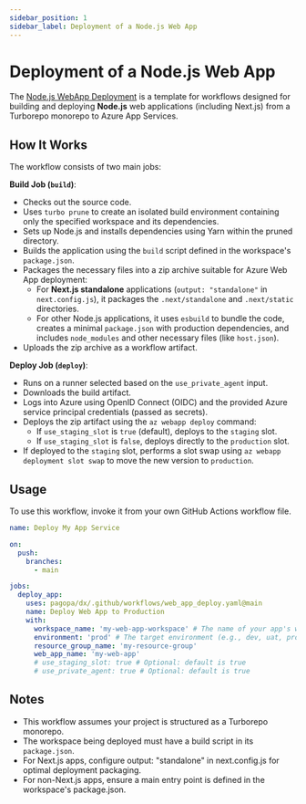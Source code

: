 ```yaml
---
sidebar_position: 1
sidebar_label: Deployment of a Node.js Web App
---
```


# Deployment of a Node.js Web App

The
[Node.js WebApp Deployment](https://github.com/pagopa/dx/blob/main/.github/workflows/web_app_deploy.yaml)
is a template for workflows designed for building and deploying **Node.js** web applications (including Next.js) from a Turborepo monorepo to Azure App Services.

## How It Works

The workflow consists of two main jobs:

**Build Job (`build`)**:

- Checks out the source code.
- Uses `turbo prune` to create an isolated build environment containing only the specified workspace and its dependencies.
- Sets up Node.js and installs dependencies using Yarn within the pruned directory.
- Builds the application using the `build` script defined in the workspace's `package.json`.
- Packages the necessary files into a zip archive suitable for Azure Web App deployment:
  - For **Next.js standalone** applications (`output: "standalone"` in `next.config.js`), it packages the `.next/standalone` and `.next/static` directories.
  - For other Node.js applications, it uses `esbuild` to bundle the code, creates a minimal `package.json` with production dependencies, and includes `node_modules` and other necessary files (like `host.json`).
- Uploads the zip archive as a workflow artifact.

**Deploy Job (`deploy`)**:

- Runs on a runner selected based on the `use_private_agent` input.
- Downloads the build artifact.
- Logs into Azure using OpenID Connect (OIDC) and the provided Azure service principal credentials (passed as secrets).
- Deploys the zip artifact using the `az webapp deploy` command:
  - If `use_staging_slot` is `true` (default), deploys to the `staging` slot.
  - If `use_staging_slot` is `false`, deploys directly to the `production` slot.
- If deployed to the `staging` slot, performs a slot swap using `az webapp deployment slot swap` to move the new version to `production`.

## Usage

To use this workflow, invoke it from your own GitHub Actions workflow file.

```yaml
name: Deploy My App Service

on:
  push:
    branches:
      - main

jobs:
  deploy_app:
    uses: pagopa/dx/.github/workflows/web_app_deploy.yaml@main
    name: Deploy Web App to Production
    with:
      workspace_name: 'my-web-app-workspace' # The name of your app's workspace in turbo.json
      environment: 'prod' # The target environment (e.g., dev, uat, prod)
      resource_group_name: 'my-resource-group'
      web_app_name: 'my-web-app'
      # use_staging_slot: true # Optional: default is true
      # use_private_agent: true # Optional: default is true
```

## Notes

- This workflow assumes your project is structured as a Turborepo monorepo.
- The workspace being deployed must have a build script in its `package.json`.
- For Next.js apps, configure output: "standalone" in next.config.js for optimal deployment packaging.
- For non-Next.js apps, ensure a main entry point is defined in the workspace's package.json.

